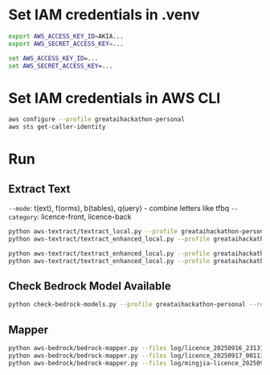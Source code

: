 # Set IAM credentials in .venv
```bash
export AWS_ACCESS_KEY_ID=AKIA...
export AWS_SECRET_ACCESS_KEY=...
```

```cmd
set AWS_ACCESS_KEY_ID=...
set AWS_SECRET_ACCESS_KEY=...
```

# Set IAM credentials in AWS CLI
```bash
aws configure --profile greataihackathon-personal
aws sts get-caller-identity
```

# Run
## Extract Text
`--mode`: t(ext), f(orms), b(tables), q(uery) - combine letters like tfbq
`--category`: licence-front, licence-back
```bash
python aws-textract/textract_local.py --profile greataihackathon-personal --image aws-textract/files/paystub.jpg --region us-east-1
python aws-textract/textract_enhanced_local.py --profile greataihackathon-personal --file aws-textract/files/bank-receipt.pdf --region us-east-1
```

```bash
python aws-textract/textract_enhanced_local.py --profile greataihackathon-personal --file aws-textract/files/licence.jpeg --region us-east-1 --mode tfbq --category licence
python aws-textract/textract_enhanced_local.py --profile greataihackathon-personal --file aws-textract/files/mingjia-licence.jpg --region us-east-1 --mode tf
```

## Check Bedrock Model Available
```bash
python check-bedrock-models.py --profile greataihackathon-personal --region us-east-1
```

## Mapper
```bash
python aws-bedrock/bedrock-mapper.py --files log/licence_20250916_231316/text.json log/licence_20250916_231316/forms.json --category licence --profile greataihackathon-personal
python aws-bedrock/bedrock-mapper.py --files log/licence_20250917_001133/textract.log --category licence --profile greataihackathon-personal
python aws-bedrock/bedrock-mapper.py --files log/mingjia-licence_20250917_001506/textract.log --category licence --profile greataihackathon-personal
```